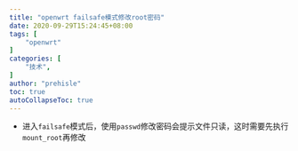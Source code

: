 ```yaml
---
title: "openwrt failsafe模式修改root密码"
date: 2020-09-29T15:24:45+08:00
tags: [
    "openwrt"
]
categories: [
    "技术",
]
author: "prehisle"
toc: true
autoCollapseToc: true
---
```


* 进入`failsafe`模式后，使用`passwd`修改密码会提示文件只读，这时需要先执行`mount_root`再修改